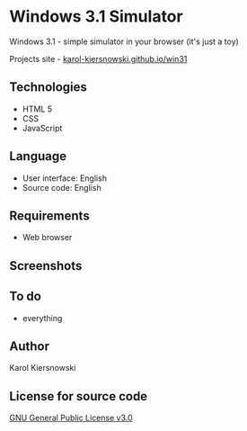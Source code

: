 Windows 3.1 Simulator
=====================
Windows 3.1 - simple simulator in your browser (it's just a toy)

Projects site - [karol-kiersnowski.github.io/win31](https://karol-kiersnowski.github.io/win31)

Technologies
------------
* HTML 5
* CSS
* JavaScript

Language
--------
* User interface: English
* Source code: English

Requirements
------------
* Web browser

Screenshots
-----------

To do
-----
* everything

Author
------
Karol Kiersnowski

License for source code
-----------------------
[GNU General Public License v3.0](https://github.com/karol-kiersnowski/win31/blob/master/LICENSE)
